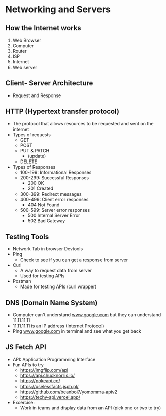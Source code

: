 # Networking and Servers
## How the Internet works
1. Web Browser
2. Computer
3. Router
4. ISP
5. Internet
6. Web server

## Client- Server Architecture
- Request and Response

## HTTP (Hypertext transfer protocol)
- The protocol that allows resources to be requested and sent on the internet
- Types of requests
    - GET
    - POST
    - PUT & PATCH
        - (update)
    - DELETE
- Types of Responses
    - 100-199: Informational Responses
    - 200-299: Successful Responses
        - 200 OK
        - 201 Created
    - 300-399: Redirect messages
    - 400-499: Client error responses
        - 404 Not Found
    - 500-599: Server error responses
        - 500 Internal Server Error
        - 502 Bad Gateway

## Testing Tools
- Network Tab in browser Devtools
- Ping
    - Check to see if you can get a response from server
- Curl
    - A way to request data from server
    - Used for testing APIs
- Postman
    - Made for testing APIs (curl wrapper)

## DNS (Domain Name System)
- Computer can't understand www.google.com but they can understand 11.11.11.11
- 11.11.11.11 is an IP address (Internet Protocol)
- Ping www.google.com in terminal and see what you get back

## JS Fetch API
- API: Application Programming Interface
- Fun APIs to try
    - https://imgflip.com/api
    - https://api.chucknorris.io/
    - https://pokeapi.co/
    - https://uselessfacts.jsph.pl/
    - https://github.com/beanboi7/yomomma-apiv2
    - https://techy-api.vercel.app/
- Excercise: 
    - Work in teams and display data from an API (pick one or two to try)